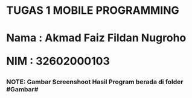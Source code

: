 <h1>TUGAS 1 MOBILE PROGRAMMING <h1>

Nama    : Akmad Faiz Fildan Nugroho

NIM     : 32602000103

 <h3> NOTE: Gambar Screenshoot Hasil Program berada di folder #Gambar# <h3>
